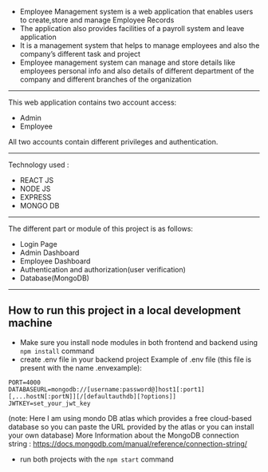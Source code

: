 - Employee Management system is a web application that enables users to create,store and manage Employee Records
- The application also provides facilities of a payroll system and leave application
- It is a management system that helps to manage employees and also the company’s different task and project
- Employee management system can manage and store details like employees personal info and also details of different department of the company and different branches of the organization

-------------

This web application contains two account access:
- Admin
- Employee

All two accounts contain different privileges and authentication.

-------------
Technology used :
- REACT JS
- NODE JS 
- EXPRESS
- MONGO DB

-------------

The different part or module of this project is as follows:
- Login Page
- Admin Dashboard
- Employee Dashboard
- Authentication and authorization(user verification)
- Database(MongoDB)

-------------

## How to run this project in a local development machine
* Make sure you install node modules in both frontend and backend using `npm install` command
* create .env file in your backend project 
Example of .env file (this file is present with the name .envexample):
```
PORT=4000
DATABASEURL=mongodb://[username:password@]host1[:port1][,...hostN[:portN]][/[defaultauthdb][?options]]
JWTKEY=set_your_jwt_key
```
(note: Here I am using mondo DB atlas which provides a free cloud-based database so you can paste the URL provided by the atlas or you can install your own database)
More Information about the MongoDB connection string : https://docs.mongodb.com/manual/reference/connection-string/
* run both projects with the `npm start` command


